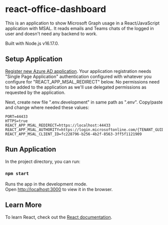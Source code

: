 # react-office-dashboard
This is an application to show Microsoft Graph usage in a React/JavaScript application with MSAL. It reads emails and Teams chats of the logged in user and doesn't need any backend to work. 

Built with Node.js v16.17.0.

## Setup Application
[Register new Azure AD application](https://learn.microsoft.com/en-us/azure/active-directory-b2c/tutorial-register-spa#register-the-spa-application). Your application registration needs "Single Page Application" authentication configured with whatever you configure for "REACT_APP_MSAL_REDIRECT" below. No permissions need to be added to the application as we'll use delegated permissions as requested by the application. 

Next, create new file ".env.development" in same path as ".env". Copy/paste and change where needed these values:

```
PORT=44433
HTTPS=true
REACT_APP_MSAL_REDIRECT=https://localhost:44433
REACT_APP_MSAL_AUTHORITY=https://login.microsoftonline.com/{TENANT_GUID}
REACT_APP_MSAL_CLIENT_ID=fc228796-b256-4b2f-8563-3ff5f1121909
```

## Run Application

In the project directory, you can run:

### `npm start`

Runs the app in the development mode.\
Open [http://localhost:3000](http://localhost:3000) to view it in the browser.

## Learn More
To learn React, check out the [React documentation](https://reactjs.org/).
